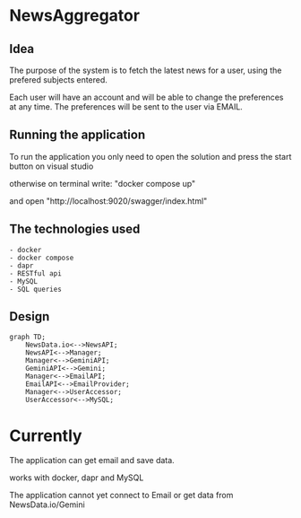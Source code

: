 # NewsAggregator
## Idea
The purpose of the system is to fetch the latest news for a user, using the prefered subjects entered.

Each user will have an account and will be able to change the preferences at any time.
The preferences will be sent to the user via EMAIL.

## Running the application
To run the application you only need to open the solution and press the start button on visual studio

otherwise on terminal write:
"docker compose up"

and open "http://localhost:9020/swagger/index.html"


## The technologies used
    - docker
    - docker compose
    - dapr
    - RESTful api
    - MySQL
    - SQL queries

## Design
```mermaid
graph TD;
    NewsData.io<-->NewsAPI;
    NewsAPI<-->Manager;
    Manager<-->GeminiAPI;
    GeminiAPI<-->Gemini;
    Manager<-->EmailAPI;
    EmailAPI<-->EmailProvider;
    Manager<-->UserAccessor;
    UserAccessor<-->MySQL;
```

# Currently
 The application can get email and save data.

 works with docker, dapr and MySQL

 The application cannot yet connect to Email or get data from NewsData.io/Gemini